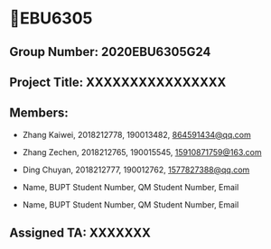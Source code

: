 # 👋EBU6305

## Group Number: 2020EBU6305G24

## Project Title: XXXXXXXXXXXXXXXX

## Members:

* Zhang Kaiwei, 2018212778, 190013482, 864591434@qq.com

* Zhang Zechen, 2018212765, 190015545, 15910871759@163.com

* Ding Chuyan, 2018212777, 190012762, 1577827388@qq.com

* Name, BUPT Student Number, QM Student Number, Email

* Name, BUPT Student Number, QM Student Number, Email

## Assigned TA: XXXXXXX
